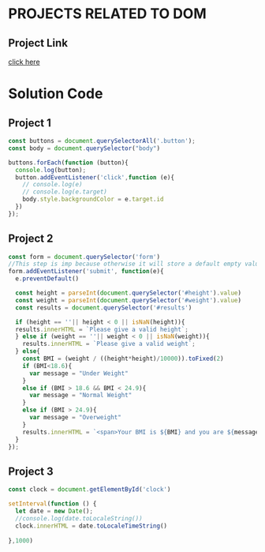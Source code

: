 # PROJECTS RELATED TO DOM

## Project Link 
[click here](https://stackblitz.com/edit/dom-project-chaiaurcode-ntcj2gau?file=1-colorChanger%2Fchaiaurcode.js)

# Solution Code

## Project 1

```javascript
const buttons = document.querySelectorAll('.button');
const body = document.querySelector("body")

buttons.forEach(function (button){
  console.log(button);
  button.addEventListener('click',function (e){
    // console.log(e)
    // console.log(e.target)
    body.style.backgroundColor = e.target.id
  })
}); 

```

## Project 2
```Javascript
const form = document.querySelector('form')
//This step is imp because otherwise it will store a default empty value
form.addEventListener('submit', function(e){
  e.preventDefault()

  const height = parseInt(document.querySelector('#height').value)
  const weight = parseInt(document.querySelector('#weight').value)
  const results = document.querySelector('#results')

  if (height == ''|| height < 0 || isNaN(height)){
  results.innerHTML = `Please give a valid height`;
  } else if (weight == ''|| weight < 0 || isNaN(weight)){
    results.innerHTML = `Please give a valid weight`;
  } else{
    const BMI = (weight / ((height*height)/10000)).toFixed(2)
    if (BMI<18.6){
      var message = "Under Weight"
    }
    else if (BMI > 18.6 && BMI < 24.9){
      var message = "Normal Weight"
    }
    else if (BMI > 24.9){
      var message = "Overweight"
    }
    results.innerHTML = `<span>Your BMI is ${BMI} and you are ${message}</span>`
  }
});
```
## Project 3 
```Javascript
const clock = document.getElementById('clock')

setInterval(function () {
  let date = new Date();
  //console.log(date.toLocaleString())
  clock.innerHTML = date.toLocaleTimeString()
  
},1000)

```

